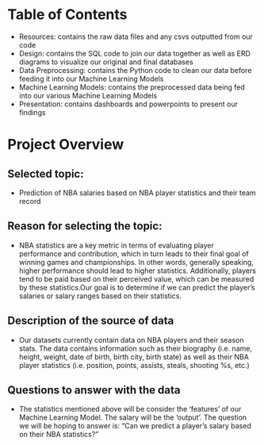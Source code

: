 # Table of Contents 
* Resources: contains the raw data files and any csvs outputted from our code 
* Design: contains the SQL code to join our data together as well as ERD diagrams to visualize our original and final databases
* Data Preprocessing: contains the Python code to clean our data before feeding it into our Machine Learning Models
* Machine Learning Models: contains the preprocessed data being fed into our various Machine Learning Models 
* Presentation: contains dashboards and powerpoints to present our findings

# Project Overview
## Selected topic:
* Prediction of NBA salaries based on NBA player statistics and their team record

## Reason for selecting the topic: 
* NBA statistics are a key metric in terms of evaluating player performance and contribution, which in turn leads to their final goal of winning games and championships. In other words, generally speaking, higher performance should lead to higher statistics. Additionally, players tend to be paid based on their perceived value, which can be measured by these statistics.Our goal is to determine if we can predict the player’s salaries or salary ranges based on their statistics. 

## Description of the source of data
* Our datasets currently contain data on NBA players and their season stats. The data contains information such as their biography (i.e. name, height, weight, date of birth, birth city, birth state) as well as their NBA player statistics (i.e. position, points, assists, steals, shooting %s, etc.) 

## Questions to answer with the data
* The statistics mentioned above will be consider the ‘features’ of our Machine Learning Model. The salary will be the ‘output’. The question we will be hoping to answer is: “Can we predict a player’s salary based on their NBA statistics?”


